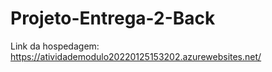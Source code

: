# Projeto-Entrega-2-Back

Link da hospedagem: https://atividademodulo20220125153202.azurewebsites.net/
 
